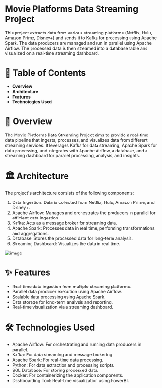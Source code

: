 # Movie Platforms Data Streaming Project

This project extracts data from various streaming platforms (Netflix, Hulu, Amazon Prime, Disney+) and sends it to Kafka for processing using Apache Spark. The data producers are managed and run in parallel using Apache Airflow. The processed data is then streamed into a database table and visualized on a real-time streaming dashboard.

# 📑 Table of Contents

+ <b>Overview</b>
+ <b>Architecture</b>
+ <b>Features</b>
+ <b>Technologies Used</b>

# 📝 Overview

The Movie Platforms Data Streaming Project aims to provide a real-time data pipeline that ingests, processes, and visualizes data from different streaming services. It leverages Kafka for data streaming, Apache Spark for data processing, and integrates with Apache Airflow, a database, and a streaming dashboard for parallel processing, analysis, and insights.

# 🏛️ Architecture

The project's architecture consists of the following components:

1. Data Ingestion: Data is collected from Netflix, Hulu, Amazon Prime, and Disney+.
2. Apache Airflow: Manages and orchestrates the producers in parallel for efficient data ingestion.
3. Kafka: Acts as a message broker for streaming data.
4. Apache Spark: Processes data in real time, performing transformations and aggregations.
5. Database: Stores the processed data for long-term analysis.
6. Streaming Dashboard: Visualizes the data in real time.
   
![image](https://github.com/user-attachments/assets/b8a39757-9c97-49a9-a30d-45942777ef56)

# ✨ Features

* Real-time data ingestion from multiple streaming platforms.
* Parallel data producer execution using Apache Airflow.
* Scalable data processing using Apache Spark.
* Data storage for long-term analysis and reporting.
* Real-time visualization via a streaming dashboard.
  
# 🛠️ Technologies Used

+ Apache Airflow: For orchestrating and running data producers in parallel.
+ Kafka: For data streaming and message brokering.
+ Apache Spark: For real-time data processing.
+ Python: For data extraction and processing scripts.
+ SQL Database: For storing processed data.
+ Docker: For containerizing the application components.
+ Dashboarding Tool: Real-time visualization using PowerBI.



